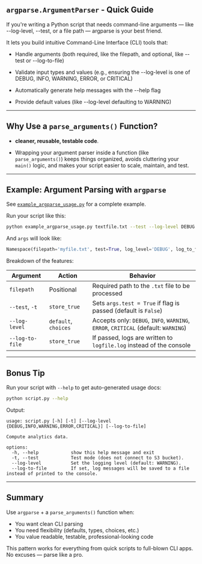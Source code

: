 ## `argparse.ArgumentParser` - Quick Guide

If you're writing a Python script that needs command-line arguments — like --log-level, --test, or a file path — argparse is your best friend.

It lets you build intuitive Command-Line Interface (CLI) tools that:

   - Handle arguments (both required, like the filepath, and optional, like --test or --log-to-file)

   - Validate input types and values (e.g., ensuring the --log-level is one of DEBUG, INFO, WARNING, ERROR, or CRITICAL)

   - Automatically generate help messages with the --help flag

   - Provide default values (like --log-level defaulting to WARNING)

---

## Why Use a `parse_arguments()` Function?

- **cleaner, reusable, testable code**.

- Wrapping your argument parser inside a function (like `parse_arguments()`) keeps things organized, avoids cluttering your `main()` logic, and makes your script easier to scale, maintain, and test.

---

## Example: Argument Parsing with `argparse`

See [`example_argparse_usage.py`](./example_argparse_usage.py) for a complete example.

Run your script like this:

```bash
python example_argparse_usage.py textfile.txt --test --log-level DEBUG
```

And `args` will look like:

```python
Namespace(filepath='myfile.txt', test=True, log_level='DEBUG', log_to_file=False)
```

Breakdown of the features:

| Argument           | Action              | Behavior                                                                 |
|--------------------|---------------------|--------------------------------------------------------------------------|
| `filepath`         | Positional          | Required path to the `.txt` file to be processed                         |
| `--test`, `-t`     | `store_true`        | Sets `args.test = True` if flag is passed (default is `False`)          |
| `--log-level`      | `default`, `choices`| Accepts only: `DEBUG`, `INFO`, `WARNING`, `ERROR`, `CRITICAL` (default: `WARNING`) |
| `--log-to-file`    | `store_true`        | If passed, logs are written to `logfile.log` instead of the console      |

---

## Bonus Tip

Run your script with `--help` to get auto-generated usage docs:

```bash
python script.py --help
```

Output:

```
usage: script.py [-h] [-t] [--log-level {DEBUG,INFO,WARNING,ERROR,CRITICAL}] [--log-to-file]

Compute analytics data.

options:
  -h, --help            show this help message and exit
  -t, --test            Test mode (does not connect to S3 bucket).
  --log-level           Set the logging level (default: WARNING).
  --log-to-file         If set, log messages will be saved to a file instead of printed to the console.
```

---

## Summary

Use `argparse` + a `parse_arguments()` function when:
- You want clean CLI parsing
- You need flexibility (defaults, types, choices, etc.)
- You value readable, testable, professional-looking code

This pattern works for everything from quick scripts to full-blown CLI apps. No excuses — parse like a pro. 

